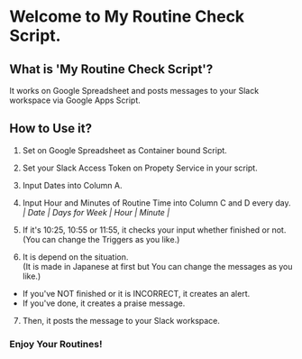 # Welcome to My Routine Check Script.

## What is 'My Routine Check Script'?
It works on Google Spreadsheet and posts messages to your Slack workspace via Google Apps Script.

## How to Use it?
1. Set on Google Spreadsheet as Container bound Script.

2. Set your Slack Access Token on Propety Service in your script.

3. Input Dates into Column A.

4. Input Hour and Minutes of Routine Time into Column C and D every day.  
*| Date | Days for Week | Hour | Minute |*

5. If it's 10:25, 10:55 or 11:55, it checks your input whether finished or not.  
(You can change the Triggers as you like.)

6. It is depend on the situation.  
(It is made in Japanese at first but You can change the messages as you like.)

- If you've NOT finished or it is INCORRECT, it creates an alert.
- If you've done, it creates a praise message.

7. Then, it posts the message to your Slack workspace.

### Enjoy Your Routines!

